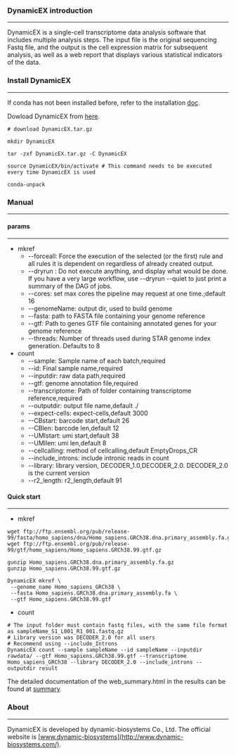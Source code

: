 ### DynamicEX introduction

---

DynamicEX is a single-cell transcriptome data analysis software that includes multiple analysis steps. The input file is the original sequencing Fastq file, and the output is the cell expression matrix for subsequent analysis, as well as a web report that displays various statistical indicators of the data.

### Install DynamicEX

----

If conda has not been installed before, refer to the installation [doc](https://docs.conda.io/projects/miniconda/en/latest/miniconda-install.html).

Dowload DynamicEX from [here](https://github.com/DynamicBiosystems/DynamicEX/releases/tag/v1.0.2).

```shell
# download DynamicEX.tar.gz

mkdir DynamicEX

tar -zxf DynamicEX.tar.gz -C DynamicEX

source DynamicEX/bin/activate # This command needs to be executed every time DynamicEX is used

conda-unpack
```

### Manual

---

#### params

---

- mkref
  - --forceall: Force the execution of the selected (or the first) rule and all rules it is dependent on regardless of already created output.
  - --dryrun : Do not execute anything, and display what would be done. If you have a very large workflow, use --dryrun --quiet to just print a summary of the DAG of jobs.
  - --cores: set max cores the pipeline may request at one time.;default 16
  - --genomeName: output dir, used to build genome
  - --fasta: path to FASTA file containing your genome reference
  - --gtf: Path to genes GTF file containing annotated genes for your genome reference
  - --threads: Number of threads used during STAR genome index generation. Defaults to 8
- count
  - --sample: Sample name of each batch,required
  - --id: Final sample name,required
  - --inputdir: raw data path,required
  - --gtf: genome annotation file,required
  - --transcriptome: Path of folder containing transcriptome reference,required
  - --outputdir: output file name,default ./
  - --expect-cells: expect-cells,default 3000
  - --CBstart:  barcode start,default 26
  - --CBlen: barcode len,default 12
  - --UMIstart: umi start,default 38
  - --UMIlen: umi len,default 8
  - --cellcalling: method of cellcalling,default EmptyDrops_CR
  - --include_introns: include intronic reads in count
  - --library: library version, DECODER_1.0,DECODER_2.0. DECODER_2.0 is the current version
  - --r2_length: r2_length,default 91


#### Quick start

---

- mkref

```shell
wget ftp://ftp.ensembl.org/pub/release-99/fasta/homo_sapiens/dna/Homo_sapiens.GRCh38.dna.primary_assembly.fa.gz
wget ftp://ftp.ensembl.org/pub/release-99/gtf/homo_sapiens/Homo_sapiens.GRCh38.99.gtf.gz

gunzip Homo_sapiens.GRCh38.dna.primary_assembly.fa.gz
gunzip Homo_sapiens.GRCh38.99.gtf.gz

DynamicEX mkref \
 --genome_name Homo_sapiens_GRCh38 \
 --fasta Homo_sapiens.GRCh38.dna.primary_assembly.fa \
 --gtf Homo_sapiens.GRCh38.99.gtf
```

- count

```shell
# The input folder must contain fastq files, with the same file format as sampleName_S1_L001_R1_001.fastq.gz
# Library version was DECODER_2.0 for all users
# Recommend using --include_Introns
DynamicEX count --sample sampleName --id sampleName --inputdir rawdata/ --gtf Homo_sapiens.GRCh38.99.gtf --transcriptome Homo_sapiens_GRCh38 --library DECODER_2.0 --include_introns --outputdir result
```

The detailed documentation of the web_summary.html in the results can be found at [summary](https://github.com/DynamicBiosystems/DynamicEX/blob/main/doc/web_summary.md).

### About

---

DynamicEX is developed by dynamic-biosystems Co., Ltd. The official website is [www.dynamic-biosystems](http://www.dynamic-biosystems.com/).





